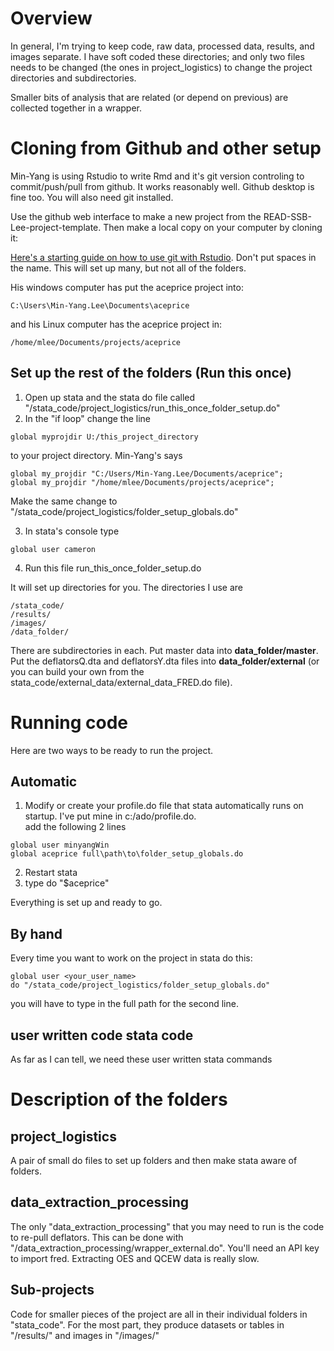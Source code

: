 # Overview
In general, I'm trying to keep code, raw data, processed data, results, and images separate.  I have soft coded these directories; and only two files needs to be changed (the ones in project_logistics) to change the project directories and subdirectories.

Smaller bits of analysis that are related (or depend on previous) are collected together in a wrapper.

# Cloning from Github and other setup
Min-Yang is using Rstudio to write Rmd and it's git version controling to commit/push/pull from github. It works reasonably well.  Github desktop is fine too.  You will also need git installed.

Use the github web interface to make a new project from the READ-SSB-Lee-project-template.  Then make a local copy on your computer by cloning it:

[Here's a starting guide on how to use git with Rstudio](https://cfss.uchicago.edu/setup/git-with-rstudio/).  Don't put spaces in the name.  This will set up many, but not all of the folders.

His windows computer has put the aceprice project into:
```
C:\Users\Min-Yang.Lee\Documents\aceprice
```
and his Linux computer has the aceprice project in:
```
/home/mlee/Documents/projects/aceprice
```

## Set up the rest of the folders (Run this once)

1. Open up stata and the stata do file called "/stata_code/project_logistics/run_this_once_folder_setup.do"
2. In the "if loop" change the line

```
global myprojdir U:/this_project_directory
```
to your project directory. Min-Yang's says

```
global my_projdir "C:/Users/Min-Yang.Lee/Documents/aceprice";
global my_projdir "/home/mlee/Documents/projects/aceprice";
```

Make the same change to "/stata_code/project_logistics/folder_setup_globals.do"

3. In stata's console type
```
global user cameron
```
4. Run this file run_this_once_folder_setup.do

It will set up directories for you. The directories I use are
```
/stata_code/
/results/
/images/
/data_folder/
```
There are subdirectories in each. Put master data into **data_folder/master**.  Put the deflatorsQ.dta and deflatorsY.dta files into **data_folder/external** (or you can build your own from the stata_code/external_data/external_data_FRED.do file).


# Running code
Here are two ways to be ready to run the project.

## Automatic
1.  Modify or create your profile.do file that stata automatically runs on startup.  I've put mine in c:/ado/profile.do.  
add the following 2 lines

```
global user minyangWin
global aceprice full\path\to\folder_setup_globals.do 
```
2. Restart stata
3. type do "$aceprice"

Everything is set up and ready to go.

## By hand
Every time you want to work on the project in stata do this:
```
global user <your_user_name>
do "/stata_code/project_logistics/folder_setup_globals.do"
```
you will have to type in the full path for the second line.




## user written code stata code
As far as I can tell, we need these user written stata commands
<!---
1. renvarlab
1. egenmore
1. tabcount
1. ineqdeco, ineqdec0
1. vioplot
1. renvars
1. mdesc
--->
# Description of the folders

## project_logistics
A pair of small do files to set up folders and then make stata aware of folders.

## data_extraction_processing

The only "data_extraction_processing" that you may need to run is the code to re-pull deflators.  This can be done with "/data_extraction_processing/wrapper_external.do".  You'll need an API key to import fred.  Extracting OES and QCEW data is really slow. 

## Sub-projects
Code for smaller pieces of the project are all in their individual folders in "stata_code". For the most part, they produce datasets or tables in  "/results/" and images in "/images/"
